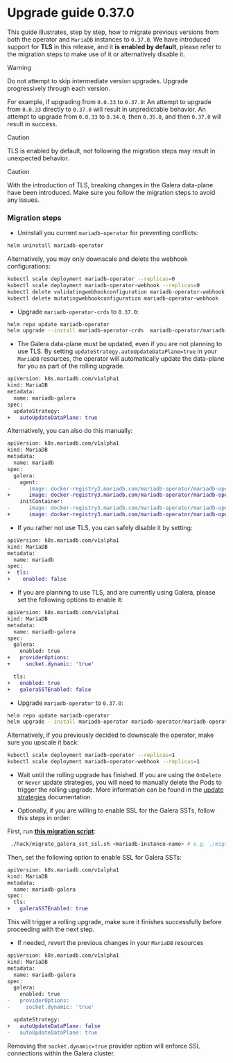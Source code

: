 # Upgrade guide 0.37.0

This guide illustrates, step by step, how to migrate previous versions from both the operator and `MariaDB` instances to `0.37.0`. We have introduced support for __TLS__ in this release, and it __is enabled by default__, please refer to the migration steps to make use of it or alternatively disable it.

> [!WARNING]
> Do not attempt to skip intermediate version upgrades. Upgrade progressively through each version.

For example, if upgrading from `0.0.33` to `0.37.0`:
An attempt to upgrade from `0.0.33` directly to `0.37.0` will result in unpredictable behavior.
An attempt to upgrade from `0.0.33` to `0.34.0`, then `0.35.0`, and then `0.37.0` will result in success.


> [!CAUTION]
> TLS is enabled by default, not following the migration steps may result in unexpected behavior.

> [!CAUTION]
> With the introduction of TLS, breaking changes in the Galera data-plane have been introduced. Make sure you follow the migration steps to avoid any issues.


### Migration steps

- Uninstall you current `mariadb-operator` for preventing conflicts:
```bash
helm uninstall mariadb-operator
```
Alternatively, you may only downscale and delete the webhook configurations:
```bash
kubectl scale deployment mariadb-operator --replicas=0
kubectl scale deployment mariadb-operator-webhook --replicas=0
kubectl delete validatingwebhookconfiguration mariadb-operator-webhook
kubectl delete mutatingwebhookconfiguration mariadb-operator-webhook
```

- Upgrade `mariadb-operator-crds` to `0.37.0`:
```bash
helm repo update mariadb-operator
helm upgrade --install mariadb-operator-crds  mariadb-operator/mariadb-operator-crds --version 0.37.0
```

- The Galera data-plane must be updated, even if you are not planning to use TLS. By setting `updateStrategy.autoUpdateDataPlane=true` in your `MariaDB` resources, the operator will automatically update the data-plane for you as part of the rolling upgrade.
```diff
apiVersion: k8s.mariadb.com/v1alpha1
kind: MariaDB
metadata:
  name: mariadb-galera
spec:
  updateStrategy:
+   autoUpdateDataPlane: true
```

Alternatively, you can also do this manually:
```diff
apiVersion: k8s.mariadb.com/v1alpha1
kind: MariaDB
metadata:
  name: mariadb
spec:
  galera:
    agent:
-      image: docker-registry3.mariadb.com/mariadb-operator/mariadb-operator:0.36.0
+      image: docker-registry3.mariadb.com/mariadb-operator/mariadb-operator:0.37.0
    initContainer:
-      image: docker-registry3.mariadb.com/mariadb-operator/mariadb-operator:0.36.0
+      image: docker-registry3.mariadb.com/mariadb-operator/mariadb-operator:0.37.0
```

- If you rather not use TLS, you can safely disable it by setting:
```diff
apiVersion: k8s.mariadb.com/v1alpha1
kind: MariaDB
metadata:
  name: mariadb
spec:
+  tls:
+    enabled: false
```

- If you are planning to use TLS, and are currently using Galera, please set the following options to enable it:
```diff
apiVersion: k8s.mariadb.com/v1alpha1
kind: MariaDB
metadata:
  name: mariadb-galera
spec:
  galera:
    enabled: true
+   providerOptions:
+     socket.dynamic: 'true'

  tls:
+   enabled: true
+   galeraSSTEnabled: false
```

-  Upgrade `mariadb-operator` to `0.37.0`:
```bash 
helm repo update mariadb-operator
helm upgrade --install mariadb-operator mariadb-operator/mariadb-operator --version 0.37.0 
```

Alternatively, if you previously decided to downscale the operator, make sure you upscale it back:
```bash
kubectl scale deployment mariadb-operator --replicas=1
kubectl scale deployment mariadb-operator-webhook --replicas=1
```

- Wait until the rolling upgrade has finished. If you are using the `OnDelete` or `Never` update strategies, you will need to manually delete the Pods to trigger the rolling upgrade. More information can be found in the [update strategies](../UPDATES.md) documentation.

- Optionally, if you are willing to enable SSL for the Galera SSTs, follow this steps in order:

First, run __[this migration script](../../hack/migrate_galera_sst_ssl.sh)__:
```bash
 ./hack/migrate_galera_sst_ssl.sh <mariadb-instance-name> # e.g. ./migrate_galera_sst_ssl.sh mariadb-galera
```

Then, set the following option to enable SSL for Galera SSTs:
```diff
apiVersion: k8s.mariadb.com/v1alpha1
kind: MariaDB
metadata:
  name: mariadb-galera
spec:
  tls:
+   galeraSSTEnabled: true
```

This will trigger a rolling upgrade, make sure it finishes successfully before proceeding with the next step.

- If needed, revert the previous changes in your `MariaDB` resources
```diff
apiVersion: k8s.mariadb.com/v1alpha1
kind: MariaDB
metadata:
  name: mariadb-galera
spec:
  galera:
    enabled: true
-   providerOptions:
-     socket.dynamic: 'true'

  updateStrategy:
+   autoUpdateDataPlane: false
-   autoUpdateDataPlane: true
```

Removing the `socket.dynamic=true` provider option will enforce SSL connections within the Galera cluster.